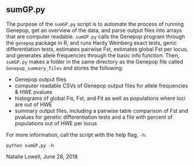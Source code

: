 ## sumGP.py

The purpose of the `sumGP.py` script is to automate the process of running Genepop, get an overview of the data, and parse output files into arrays that are computer readable. `sumGP.py` calls the Genepop program through the `genepop` package in R, and runs Hardy Weinberg exact tests, genic differentiation tests, estimates pairwise Fst, estimates global Fst per locus, and generates allele frequencies through the basic info function. Then, `sumGP.py` makes a folder in the same directory as the Genepop file called `Genepop_summary_files` and stores the following:
 - Genepop output files
 - computer readable CSVs of Genepop output files for allele frequencies & HWE pvalues
 - histograms of global Fis, Fst, and Fit as well as populations where loci are out of HWE
 - summary output files, including a pairwise table comparison of Fst and pvalues for genetic differentiation tests and a file with percent of populations out of HWE per locus

For more information, call the script with the help flag, `-h`:

``python sumGP,py -h``

Natalie Lowell, June 28, 2018